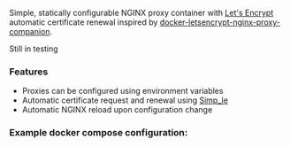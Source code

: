 Simple, statically configurable NGINX proxy container with [Let's Encrypt](https://letsencrypt.org/) automatic certificate renewal inspired by [docker-letsencrypt-nginx-proxy-companion](https://github.com/JrCs/docker-letsencrypt-nginx-proxy-companion).

Still in testing


### Features

* Proxies can be configured using environment variables
* Automatic certificate request and renewal using [Simp_le](https://github.com/zenhack/simp_le/)
* Automatic NGINX reload upon configuration change

### Example docker compose configuration:

```
```

